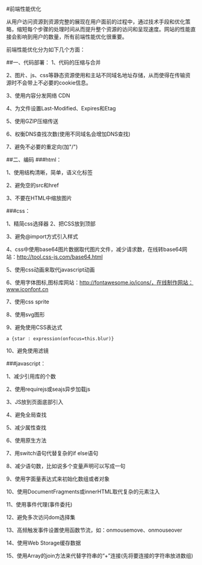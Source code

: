 #前端性能优化

从用户访问资源到资源完整的展现在用户面前的过程中，通过技术手段和优化策略，缩短每个步骤的处理时间从而提升整个资源的访问和呈现速度。网站的性能直接会影响到用户的数量，所有前端性能优化很重要。

前端性能优化分为如下几个方面：

##一、代码部署：
1、代码的压缩与合并

2、图片、js、css等静态资源使用和主站不同域名地址存储，从而使得在传输资源时不会带上不必要的cookie信息。

3、使用内容分发网络 CDN

4、为文件设置Last-Modified、Expires和Etag

5、使用GZIP压缩传送

6、权衡DNS查找次数(使用不同域名会增加DNS查找)

7、避免不必要的重定向(加"/")

##二、编码
###html：

1、使用结构清晰，简单，语义化标签

2、避免空的src和href

3、不要在HTML中缩放图片

###css：

1、精简css选择器 2、把CSS放到顶部

3、避免@import方式引入样式

4、css中使用base64图片数据取代图片文件，减少请求数，在线转base64网站：http://tool.css-js.com/base64.html

5、使用css动画来取代javascript动画

6、使用字体图标,图标库网站：http://fontawesome.io/icons/，在线制作网站：www.iconfont.cn

7、使用css sprite

8、使用svg图形

9、避免使用CSS表达式

```
a {star : expression(onfocus=this.blur)}
```


10、避免使用滤镜

###javascript：

1、减少引用库的个数

2、使用requirejs或seajs异步加载js

3、JS放到页面底部引入

4、避免全局查找

5、减少属性查找

6、使用原生方法

7、用switch语句代替复杂的if else语句

8、减少语句数，比如说多个变量声明可以写成一句

9、使用字面量表达式来初始化数组或者对象

10、使用DocumentFragments或innerHTML取代复杂的元素注入

11、使用事件代理(事件委托)

12、避免多次访问dom选择集

13、高频触发事件设置使用函数节流，如：onmousemove、onmouseover

14、使用Web Storage缓存数据

15、使用Array的join方法来代替字符串的“+”连接(先将要连接的字符串放进数组)